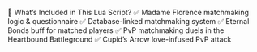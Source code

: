 🚀 What’s Included in This Lua Script?
✅ Madame Florence matchmaking logic & questionnaire
✅ Database-linked matchmaking system
✅ Eternal Bonds buff for matched players
✅ PvP matchmaking duels in the Heartbound Battleground
✅ Cupid’s Arrow love-infused PvP attack
